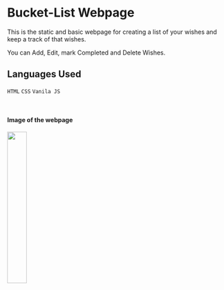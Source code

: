 # Bucket-List Webpage

This is the static and basic webpage for creating a list of your wishes and keep a track of that wishes. 

You can Add, Edit, mark Completed and Delete Wishes.

## Languages Used

`HTML` `CSS` `Vanila JS`

<br>

#### Image of the webpage

<img src="https://github.com/PrasadP27/BucketList-Webpage/assets/157368807/781d488e-e053-4732-bc0e-02b65a58dcd4" width="30%" />
